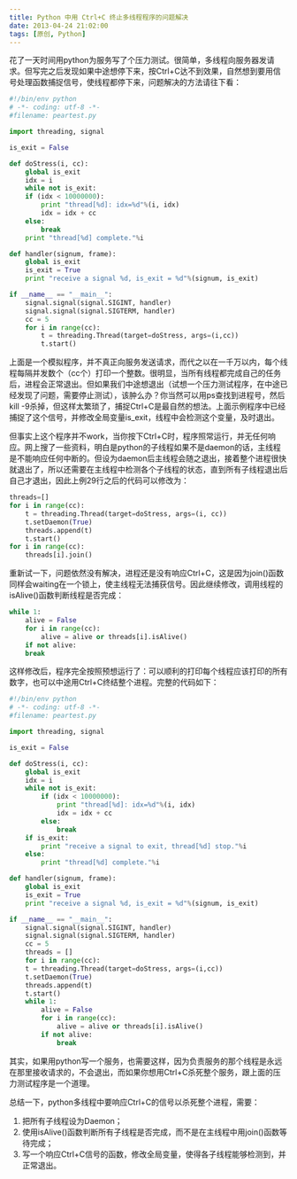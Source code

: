 ```yaml
---
title: Python 中用 Ctrl+C 终止多线程程序的问题解决
date: 2013-04-24 21:02:00
tags: [原创, Python]
---
```


花了一天时间用python为服务写了个压力测试。很简单，多线程向服务器发请求。但写完之后发现如果中途想停下来，按Ctrl+C达不到效果，自然想到要用信号处理函数捕捉信号，使线程都停下来，问题解决的方法请往下看：

<!-- more -->

``` python
#!/bin/env python
# -*- coding: utf-8 -*-
#filename: peartest.py

import threading, signal

is_exit = False

def doStress(i, cc):
    global is_exit
    idx = i
    while not is_exit:
    if (idx < 10000000):
        print "thread[%d]: idx=%d"%(i, idx)
        idx = idx + cc
    else:
        break
    print "thread[%d] complete."%i

def handler(signum, frame):
    global is_exit
    is_exit = True
    print "receive a signal %d, is_exit = %d"%(signum, is_exit)

if __name__ == "__main__":
    signal.signal(signal.SIGINT, handler)
    signal.signal(signal.SIGTERM, handler)
    cc = 5
    for i in range(cc):
        t = threading.Thread(target=doStress, args=(i,cc))
        t.start()
```

上面是一个模拟程序，并不真正向服务发送请求，而代之以在一千万以内，每个线程每隔并发数个（cc个）打印一个整数。很明显，当所有线程都完成自己的任务后，进程会正常退出。但如果我们中途想退出（试想一个压力测试程序，在中途已经发现了问题，需要停止测试），该肿么办？你当然可以用ps查找到进程号，然后kill -9杀掉，但这样太繁琐了，捕捉Ctrl+C是最自然的想法。上面示例程序中已经捕捉了这个信号，并修改全局变量is_exit，线程中会检测这个变量，及时退出。

但事实上这个程序并不work，当你按下Ctrl+C时，程序照常运行，并无任何响应。网上搜了一些资料，明白是python的子线程如果不是daemon的话，主线程是不能响应任何中断的。但设为daemon后主线程会随之退出，接着整个进程很快就退出了，所以还需要在主线程中检测各个子线程的状态，直到所有子线程退出后自己才退出，因此上例29行之后的代码可以修改为：

``` python
threads=[]
for i in range(cc):
    t = threading.Thread(target=doStress, args=(i, cc))
    t.setDaemon(True)
    threads.append(t)
    t.start()
for i in range(cc):
    threads[i].join()
```

重新试一下，问题依然没有解决，进程还是没有响应Ctrl+C，这是因为join()函数同样会waiting在一个锁上，使主线程无法捕获信号。因此继续修改，调用线程的isAlive()函数判断线程是否完成：

``` python
while 1:
    alive = False
    for i in range(cc):
        alive = alive or threads[i].isAlive()
    if not alive:
    break
```

这样修改后，程序完全按照预想运行了：可以顺利的打印每个线程应该打印的所有数字，也可以中途用Ctrl+C终结整个进程。完整的代码如下：

``` python
#!/bin/env python
# -*- coding: utf-8 -*-
#filename: peartest.py

import threading, signal

is_exit = False

def doStress(i, cc):
    global is_exit
    idx = i
    while not is_exit:
        if (idx < 10000000):
            print "thread[%d]: idx=%d"%(i, idx)
            idx = idx + cc
        else:
            break
    if is_exit:
        print "receive a signal to exit, thread[%d] stop."%i
    else:
        print "thread[%d] complete."%i

def handler(signum, frame):
    global is_exit
    is_exit = True
    print "receive a signal %d, is_exit = %d"%(signum, is_exit)

if __name__ == "__main__":
    signal.signal(signal.SIGINT, handler)
    signal.signal(signal.SIGTERM, handler)
    cc = 5
    threads = []
    for i in range(cc):
    t = threading.Thread(target=doStress, args=(i,cc))
    t.setDaemon(True)
    threads.append(t)
    t.start()
    while 1:
        alive = False
        for i in range(cc):
            alive = alive or threads[i].isAlive()
        if not alive:
            break
```

其实，如果用python写一个服务，也需要这样，因为负责服务的那个线程是永远在那里接收请求的，不会退出，而如果你想用Ctrl+C杀死整个服务，跟上面的压力测试程序是一个道理。

总结一下，python多线程中要响应Ctrl+C的信号以杀死整个进程，需要：

1. 把所有子线程设为Daemon；  
2. 使用isAlive()函数判断所有子线程是否完成，而不是在主线程中用join()函数等待完成；  
3. 写一个响应Ctrl+C信号的函数，修改全局变量，使得各子线程能够检测到，并正常退出。